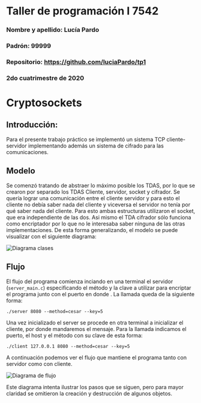 # Taller de programación I 7542

### Nombre y apellido: Lucía Pardo

### Padrón: 99999

### Repositorio: https://github.com/luciaPardo/tp1

### 2do cuatrimestre de 2020



# Cryptosockets

## Introducción: 

Para el presente trabajo práctico se implementó un sistema TCP cliente-servidor implementando además un sistema de cifrado para las comunicaciones.

## Modelo
 
Se comenzó tratando de abstraer lo máximo posible los TDAS, por lo que se crearon por separado los TDAS Cliente, servidor, socket y cifrador. Se quería lograr una comunicación entre el cliente servidor y para esto el cliente no debía saber nada del cliente y viceversa el servidor no tenía por qué saber nada del cliente. Para esto ambas estructuras utilizaron el socket, que era independiente de las dos. Asi mismo el TDA cifrador sólo funciona como encriptador por lo que no le interesaba saber ninguna de las otras implementaciones. 
De esta forma generalizando, el modelo se puede visualizar con el siguiente diagrama:


![Diagrama clases](Diagrama_clases.png)

## Flujo

El flujo del programa comienza inciando en una terminal el servidor (```server_main.c```) especificando el método y la clave a utilizar para encriptar el programa junto con el puerto en donde . La llamada queda de la siguiente forma: 

```./server 8080 --method=cesar --key=5``` 

Una vez inicializado el server se procede en otra terminal a inicializar el cliente, por donde mandaremos el mensaje. Para la llamada indicamos el puerto, el host y el método con su clave de esta forma:

```./client 127.0.0.1 8080 --method=cesar --key=5```

A continuación podemos ver el flujo que mantiene el programa tanto con servidor como con cliente.


![Diagrama de flujo](Diagrama_de_flujo.png)



Este diagrama intenta ilustrar los pasos que se siguen, pero para mayor claridad se omitieron la creación y destrucción de algunos objetos.


